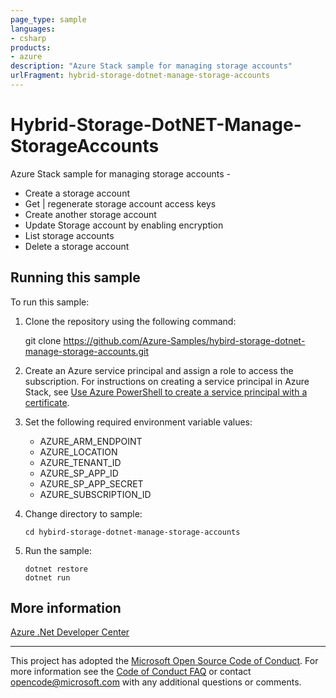 ```yaml
---
page_type: sample
languages:
- csharp
products:
- azure
description: "Azure Stack sample for managing storage accounts"
urlFragment: hybrid-storage-dotnet-manage-storage-accounts
---
```



# Hybrid-Storage-DotNET-Manage-StorageAccounts

Azure Stack sample for managing storage accounts - 
- Create a storage account
- Get | regenerate storage account access keys
- Create another storage account
- Update Storage account by enabling encryption
- List storage accounts
- Delete a storage account

## Running this sample ##

To run this sample:

1. Clone the repository using the following command:

    git clone https://github.com/Azure-Samples/hybird-storage-dotnet-manage-storage-accounts.git

2. Create an Azure service principal and assign a role to access the subscription. For instructions on creating a service principal in Azure Stack, see [Use Azure PowerShell to create a service principal with a certificate](https://docs.microsoft.com/en-us/azure/azure-stack/azure-stack-create-service-principals). 

3. Set the following required environment variable values:
    * AZURE_ARM_ENDPOINT
    * AZURE_LOCATION
    * AZURE_TENANT_ID
    * AZURE_SP_APP_ID
    * AZURE_SP_APP_SECRET
    * AZURE_SUBSCRIPTION_ID

4. Change directory to sample:
    ```
    cd hybird-storage-dotnet-manage-storage-accounts
    ```

5. Run the sample:
    ```
    dotnet restore
    dotnet run
    ```

## More information ##

[Azure .Net Developer Center](https://azure.microsoft.com/en-us/develop/net/)

---

This project has adopted the [Microsoft Open Source Code of Conduct](https://opensource.microsoft.com/codeofconduct/). For more information see the [Code of Conduct FAQ](https://opensource.microsoft.com/codeofconduct/faq/) or contact [opencode@microsoft.com](mailto:opencode@microsoft.com) with any additional questions or comments.
